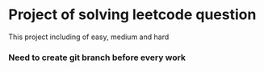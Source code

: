 # Project of solving leetcode question
This project including of easy, medium and hard

### Need to create git branch before every work